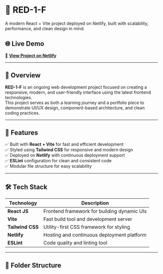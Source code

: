 # 🚀 RED-1-F

A modern React + Vite project deployed on Netlify, built with scalability, performance, and clean design in mind.

## 🌐 Live Demo

🔗 **[View Project on Netlify](https://red-100.netlify.app)**

---

## 📖 Overview

**RED-1-F** is an ongoing web development project focused on creating a responsive, modern, and user-friendly interface using the latest frontend technologies.  
This project serves as both a learning journey and a portfolio piece to demonstrate UI/UX design, component-based architecture, and clean coding practices.

---

## 🧩 Features

✅ Built with **React + Vite** for fast and efficient development  
✅ Styled using **Tailwind CSS** for responsive and modern design  
✅ Deployed on **Netlify** with continuous deployment support  
✅ **ESLint** configuration for clean and consistent code  
✅ Modular file structure for easy scalability  

---

## 🛠️ Tech Stack

| Technology | Description |
|-------------|-------------|
| **React JS** | Frontend framework for building dynamic UIs |
| **Vite** | Fast build tool and development server |
| **Tailwind CSS** | Utility-first CSS framework for styling |
| **Netlify** | Hosting and continuous deployment platform |
| **ESLint** | Code quality and linting tool |

---

## 📁 Folder Structure

